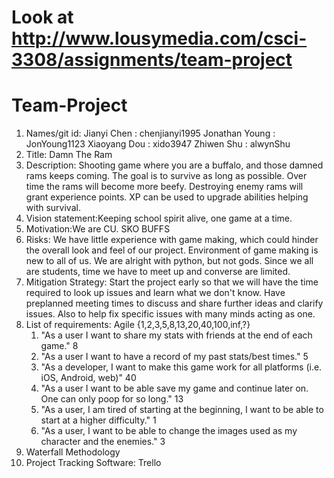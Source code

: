 # Look at http://www.lousymedia.com/csci-3308/assignments/team-project
# Team-Project
1. Names/git id: Jianyi Chen 	: chenjianyi1995
		 Jonathan Young : JonYoung1123
		 Xiaoyang Dou 	: xido3947
		 Zhiwen Shu	: alwynShu
2. Title: Damn The Ram
3. Description:
	Shooting game where you are a buffalo, and those damned rams keeps coming.
	The goal is to survive as long as possible. Over time the rams will become more beefy.
	Destroying enemy rams will grant experience points. XP can be used to upgrade abilities helping with survival.
4. Vision statement:Keeping school spirit alive, one game at a time.
5. Motivation:We are CU. SKO BUFFS
6. Risks:
	We have little experience with game making, which could hinder the overall look and feel of our project.
	Environment of game making is new to all of us.
	We are alright with python, but not gods.
	Since we all are students, time we have to meet up and converse are limited.
7. Mitigation Strategy:
	Start the project early so that we will have the time required to look up issues and learn what we don't know.
	Have preplanned meeting times to discuss and share further ideas and clarify issues. 
	Also to help fix specific issues with many minds acting as one.
8. List of requirements: Agile {1,2,3,5,8,13,20,40,100,inf,?}
	1. "As a user I want to share my stats with friends at the end of each game."
		8
	2. "As a user I want to have a record of my past stats/best times."
		5
	3. "As a developer, I want to make this game work for all platforms (i.e. iOS, Android, web)"
		40
	4. "As a user I want to be able save my game and continue later on. One can only poop for so long."
		13
	5. "As a user, I am tired of starting at the beginning, I want to be able to start at a higher difficulty."
		1
	6. "As a user, I want to be able to change the images used as my character and the enemies."
		3
9. Waterfall Methodology
10. Project Tracking Software: Trello
	

